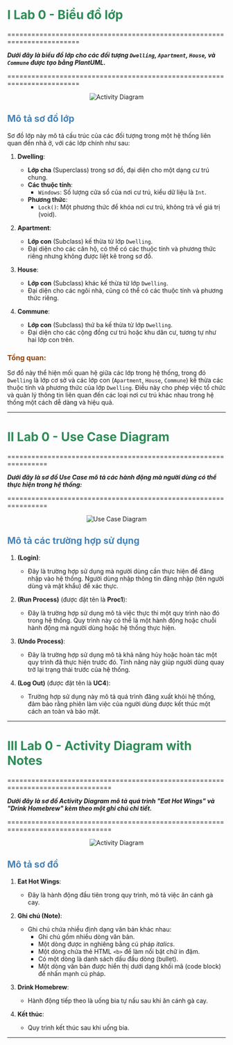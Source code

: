 # <span style="color: #2E8B57;">I Lab 0 - Biểu đồ lớp</span>
========================================================================

***Dưới đây là biểu đồ lớp cho các đối tượng `Dwelling`, `Apartment`, `House`, và `Commune` được tạo bằng PlantUML.***

========================================================================

<div align="center">
  <img src="https://www.planttext.com/api/plantuml/png/D8un3i8m34Ltdy8Z3DoXg0mWiJD7ZLLPJMmKEtH0d8o18t45WWBRUyFN--_dQp0FnMjE0BQmO54Z06TFX6CAPcIuwuG73dC96G2cxYkbn3BZ7H3n98uNbgYhVVMc7F6iqxBPmkE_s5zRB9FupuzQMwxpg3bNQV619BP37m000F__0m00" alt="Activity Diagram">
</div>

## <span style="color: #4682B4;">Mô tả sơ đồ lớp</span>

Sơ đồ lớp này mô tả cấu trúc của các đối tượng trong một hệ thống liên quan đến nhà ở, với các lớp chính như sau:

1. **Dwelling**:
   - **Lớp cha** (Superclass) trong sơ đồ, đại diện cho một dạng cư trú chung. 
   - **Các thuộc tính**:
     - `Windows`: Số lượng cửa sổ của nơi cư trú, kiểu dữ liệu là `Int`.
   - **Phương thức**:
     - `Lock()`: Một phương thức để khóa nơi cư trú, không trả về giá trị (void).

2. **Apartment**:
   - **Lớp con** (Subclass) kế thừa từ lớp `Dwelling`.
   - Đại diện cho các căn hộ, có thể có các thuộc tính và phương thức riêng nhưng không được liệt kê trong sơ đồ.

3. **House**:
   - **Lớp con** (Subclass) khác kế thừa từ lớp `Dwelling`.
   - Đại diện cho các ngôi nhà, cũng có thể có các thuộc tính và phương thức riêng.

4. **Commune**:
   - **Lớp con** (Subclass) thứ ba kế thừa từ lớp `Dwelling`.
   - Đại diện cho các cộng đồng cư trú hoặc khu dân cư, tương tự như hai lớp con trên.

### <span style="color: #8B4513;">Tổng quan:</span>
Sơ đồ này thể hiện mối quan hệ giữa các lớp trong hệ thống, trong đó `Dwelling` là lớp cơ sở và các lớp con (`Apartment`, `House`, `Commune`) kế thừa các thuộc tính và phương thức của lớp `Dwelling`. Điều này cho phép việc tổ chức và quản lý thông tin liên quan đến các loại nơi cư trú khác nhau trong hệ thống một cách dễ dàng và hiệu quả.

---

# <span style="color: #2E8B57;">II Lab 0 - Use Case Diagram</span>
================================================================

***Dưới đây là sơ đồ **Use Case** mô tả các hành động mà người dùng có thể thực hiện trong hệ thống:***

================================================================

<div align="center">
  <img src="https://www.planttext.com/api/plantuml/png/UhzxFnUNGt59Ob59QMuE5rTnTcQUGb5-SIeNLqbcIKwgGcXnge9p8f1moKnCBqhCLU3YujBmoK_FpDFaqWWgpLC8ACfFJYqkrbH8B5RG074CDRbAYrEJGNeqGlDIyk4g4C90_Gh-fILWFQ7E9a0NfEQb0Eq70000__y30000" alt="Use Case Diagram">
</div>

## <span style="color: #4682B4;">Mô tả các trường hợp sử dụng</span>

1. **(Login)**:
   - Đây là trường hợp sử dụng mà người dùng cần thực hiện để đăng nhập vào hệ thống. Người dùng nhập thông tin đăng nhập (tên người dùng và mật khẩu) để xác thực.

2. **(Run Process)** (được đặt tên là **Proc1**):
   - Đây là trường hợp sử dụng mô tả việc thực thi một quy trình nào đó trong hệ thống. Quy trình này có thể là một hành động hoặc chuỗi hành động mà người dùng hoặc hệ thống thực hiện.

3. **(Undo Process)**:
   - Đây là trường hợp sử dụng mô tả khả năng hủy hoặc hoàn tác một quy trình đã thực hiện trước đó. Tính năng này giúp người dùng quay trở lại trạng thái trước của hệ thống.

4. **(Log Out)** (được đặt tên là **UC4**):
   - Trường hợp sử dụng này mô tả quá trình đăng xuất khỏi hệ thống, đảm bảo rằng phiên làm việc của người dùng được kết thúc một cách an toàn và bảo mật.

---

# <span style="color: #2E8B57;">III Lab 0 - Activity Diagram with Notes</span>
================================================================================

***Dưới đây là sơ đồ **Activity Diagram** mô tả quá trình "Eat Hot Wings" và "Drink Homebrew" kèm theo một ghi chú chi tiết.***

================================================================================

<div align="center">
  <img src="https://www.planttext.com/api/plantuml/png/D8un3i8m34Ltdy8Z3DoXg0mWiJD7ZLLPJMmKEtH0d8o18t45WWBRUyFN--_dQp0FnMjE0BQmO54Z06TFX6CAPcIuwuG73dC96G2cxYkbn3BZ7H3n98uNbgYhVVMc7F6iqxBPmkE_s5zRB9FupuzQMwxpg3bNQV619BP37m000F__0m00" alt="Activity Diagram">
</div>

## <span style="color: #4682B4;">Mô tả sơ đồ</span>

1. **Eat Hot Wings**:
   - Đây là hành động đầu tiên trong quy trình, mô tả việc ăn cánh gà cay.

2. **Ghi chú (Note)**:
   - Ghi chú chứa nhiều định dạng văn bản khác nhau:
     - Ghi chú gồm nhiều dòng văn bản.
     - Một dòng được in nghiêng bằng cú pháp *italics*.
     - Một dòng chứa thẻ HTML `<b>` để làm nổi bật chữ in đậm.
     - Có một dòng là danh sách dấu đầu dòng (bullet).
     - Một dòng văn bản được hiển thị dưới dạng khối mã (code block) để nhấn mạnh cú pháp.

3. **Drink Homebrew**:
   - Hành động tiếp theo là uống bia tự nấu sau khi ăn cánh gà cay.

4. **Kết thúc**:
   - Quy trình kết thúc sau khi uống bia.

---



